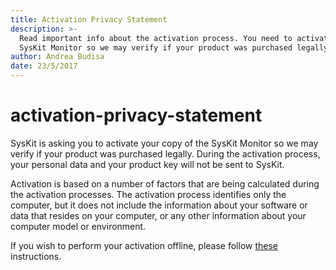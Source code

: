 ```yaml
---
title: Activation Privacy Statement
description: >-
  Read important info about the activation process. You need to activate your
  SysKit Monitor so we may verify if your product was purchased legally.
author: Andrea Budisa
date: 23/5/2017
---
```


# activation-privacy-statement

SysKit is asking you to activate your copy of the SysKit Monitor so we may verify if your product was purchased legally. During the activation process, your personal data and your product key will not be sent to SysKit.

Activation is based on a number of factors that are being calculated during the activation processes. The activation process identifies only the computer, but it does not include the information about your software or data that resides on your computer, or any other information about your computer model or environment.

If you wish to perform your activation offline, please follow [these](../activation/online-offline-activation/.md) instructions.

